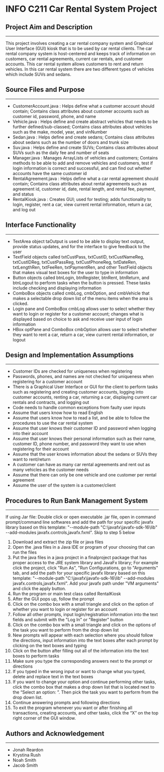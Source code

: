 # INFO C211 Car Rental System Project
## Project Aim and Description
***
This project involves creating a car rental company system and Graphical User Interface (GUI) kiosk that is to be used by car rental clients.  The car rental company system is host-centered and keeps track of information on customers, car rental agreements, current car rentals, and customer accounts.  This car rental system allows customers to rent and return vehicles.  In this car rental system there are two different types of vehicles which include SUVs and sedans.

## Source Files and Purpose
***
* CustomerAccount.java : Helps define what a customer account should contain; Contains class attributes about customer accounts such as customer id, password, phone, and name
* Vehicle.java : Helps define and create abstract vehicles that needs to be further defined/sub-classed; Contains class attributes about vehicles such as the make, model, year, and vinNumber
* Sedan.java : Helps define and create sedans; Contains class attributes about sedans such as the number of doors and trunk size
* Suv.java : Helps define and create SUVs; Contains class attributes about SUVs such as the daily fee and number of seats
* Manager.java : Manages ArrayLists of vehicles and customers; Contains methods to be able to add and remove vehicles and customers, test if login information is correct and successful, and can find out whether accounts have the same customer id
* RentalAgreement.java : Helps define what a car rental agreement should contain; Contains class attributes about rental agreements such as agreement id, customer id, date, rental length, and rental fee, payment, and status
* RentalKiosk.java : Creates GUI; used for testing; adds functionality to login, register, rent a car, view current rental information, return a car, and log out

## Interface Functionality
***
* TextArea object taOutput is used to be able to display text output, provide status updates, and for the interface to give feedback to the user
* TextField objects called txtCustPass, txtCustID, txtCustNameReg, txtCustIDReg, txtCustPassReg, txtCustPhoneReg, txtDateRen, txtLengthRen, txtFeeRen, txtPaymentRen, and other TextField objects that makes visual text boxes for the user to type in information
* Button objects called btnLogin, btnRegister, btnRent, btnReturn, and btnLogout to perform tasks when the button is pressed.  These tasks include checking and displaying information
* ComboBox objects called cmbLog, cmbOption, and cmbVehicle that makes a selectable drop down list of the menu items when the area is clicked.
* Login pane and ComboBox cmbLog allows user to select whether they want to login or register for a customer account;  changes what is displayed based on choice to ask and receive user input of login information
* HBox optPane and ComboBox cmbOption allows user to select whether they want to rent a car, return a car, view current rental information, or logout

## Design and Implementation Assumptions
***
* Customer IDs are checked for uniqueness when registering
* Passwords, phones, and names are not checked for uniqueness when registering for a customer account
* There is a Graphical User Interface or GUI for the client to perform tasks such as registering and creating customer accounts, logging into customer accounts, renting a car, returning a car, displaying current car rentals and contracts, and logging out
* Code needs to handle common exceptions from faulty user inputs
* Assume that users know how to read English
* Assume that users know how to read a list, and be able to follow the procedures to use the car rental system
* Assume that user knows their customer ID and password when logging into their account
* Assume that user knows their personal information such as their name, customer ID, phone number, and password they want to use when registering for their account
* Assume that the user knows information about the sedans or SUVs they want to rent/return
* A customer can have as many car rental agreements and rent out as many vehicles as the customer needs
* Assume that there can only be one vehicle and one customer per rental agreement
* Assume the user of the system is a customer/client

## Procedures to Run Bank Management System
***
If using Jar file: Double click or open executable .jar file, open in command prompt/command line softwares and add the path for your specific javafx library based on this template: "--module-path "C:\javafx\javafx-sdk-16\lib" --add-modules javafx.controls,javafx.fxml". Skip to step 5 below
1. Download and extract the zip file or java files
2. Open the .java files in a Java IDE or program of your choosing that can run the files
3. Put the java files in a java project in a finalproject package that has proper access to the JRE system library and JavaFx library; For example click the project, click "Run As", "Run Configurations, go to "Arguments" tab, and add the path for your specific javafx library based on this template: "--module-path "C:\javafx\javafx-sdk-16\lib" --add-modules javafx.controls,javafx.fxml".  Add your javafx path under "VM arguments" and click the apply button.
4. Run the program or main test class called RentalKiosk
5. After the GUI pops up, follow the prompt
6. Click on the combo box with a small triangle and click on the option of whether you want to login or register for an account
7. Follow all other prompts, input login/registration information into the text fields and submit with the "Log In" or "Register" button
8. Click on the combo box with a small triangle and click on the options of the task you want to perform from the drop down list
9. New prompts will appear with each selection where you should follow the directions, input information into the text boxes after each prompt by clicking on the text boxes and typing
10. Click on the button after filling out all of the information into the text boxes to perform tasks
11. Make sure you type the corresponding answers next to the prompt or directions
12. If you typed in the wrong input or want to change what you typed, delete and replace text in the text boxes
13. If you want to change your option and continue performing other tasks, click the combo box that makes a drop down list that is located next to the “Select an option: ”.  Then pick the task you want to perform from the drop down list.
14. Continue answering prompts and following directions
15. To exit the program whenever you want or after finishing all transactions, creating accounts, and other tasks, click the “X” on the top right corner of the GUI window.

## Authors and Acknowledgement
***
* Jonah Reardon
* Krystina Rush
* Noah Smith
* Jacob Smith

